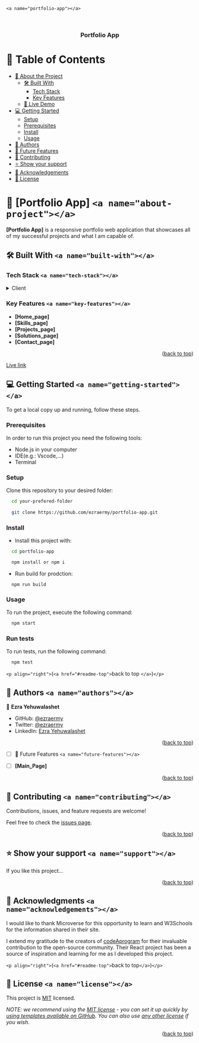 `<a name="portfolio-app"></a>`

<div align="center">
  <br/>

<h3><b>Portfolio App</b></h3>

</div>

<!-- TABLE OF CONTENTS -->

# 📗 Table of Contents

- [📖 About the Project](#about-project)
  - [🛠 Built With](#built-with)
    - [Tech Stack](#tech-stack)
    - [Key Features](#key-features)
  - [🚀 Live Demo](#live-demo)
- [💻 Getting Started](#getting-started)
  - [Setup](#setup)
  - [Prerequisites](#prerequisites)
  - [Install](#install)
  - [Usage](#usage)
- [👥 Authors](#authors)
- [🔭 Future Features](#future-features)
- [🤝 Contributing](#contributing)
- [⭐️ Show your support](#support)
- [🙏 Acknowledgements](#acknowledgements)
- [📝 License](#license)

<!-- PROJECT DESCRIPTION -->

# 📖 [Portfolio App] `<a name="about-project"></a>`

**[Portfolio App]** is a responsive portfolio web application that showcases all of my successful projects and what I am capable of.

## 🛠 Built With `<a name="built-with"></a>`

### Tech Stack `<a name="tech-stack"></a>`

<details>
  <summary>Client</summary>
  <ul>
    <li><a href="https://html.com/">html</a></li>
    <li><a href="https://www.w3schools.com/css/">css</a></li>
    <li><a href="https://www.javascripttutorial.net/">javascript</a></li>
    <li><a href="https://react.dev/">ReactJS</a></li>
  </ul>
</details>

<!-- Features -->

### Key Features `<a name="key-features"></a>`

- **[Home_page]**
- **[Skills_page]**
- **[Projects_page]**
- **[Solutions_page]**
- **[Contact_page]**

<p align="right">(<a href="#readme-top">back to top</a>)</p>

<!-- LIVE DEMO -->

[Live link](https://portfolio-xb3u.onrender.com/)

<!-- GETTING STARTED -->

## 💻 Getting Started `<a name="getting-started"></a>`

To get a local copy up and running, follow these steps.

### Prerequisites

In order to run this project you need the following tools:

- Node.js in your computer
- IDE(e.g.: Vscode,...)
- Terminal

### Setup

Clone this repository to your desired folder:

```sh
  cd your-prefered-folder
  
  git clone https://github.com/ezraermy/portfolio-app.git
```

### Install

- Install this project with:

```sh
  cd portfolio-app

  npm install or npm i
```

- Run build for prodction:

```
  npm run build
```

### Usage

To run the project, execute the following command:

```sh
  npm start

```

### Run tests

To run tests, run the following command:

```sh
  npm test
```

 `<p align="right">`(`<a href="#readme-top">`back to top `</a>`)`</p>`

<!-- AUTHORS -->

## 👥 Authors `<a name="authors"></a>`

👤 **Ezra Yehuwalashet**

- GitHub: [@ezraermy](https://github.com/)
- Twitter: [@ezraermy](https://twitter.com/)
- LinkedIn: [Ezra Yehuwalashet](https://linkedin.com/)

<p align="right">(<a href="#readme-top">back to top</a>)</p>

<!-- FUTURE FEATURES -->

* [ ] 🔭 Future Features `<a name="future-features"></a>`

- [ ] **[Main_Page]**

<p align="right">(<a href="#readme-top">back to top</a>)</p>

<!-- CONTRIBUTING -->

## 🤝 Contributing `<a name="contributing"></a>`

Contributions, issues, and feature requests are welcome!

Feel free to check the [issues page](https://github.com/ezraermy/portfolio-app/issues).

<p align="right">(<a href="#readme-top">back to top</a>)</p>

<!-- SUPPORT -->

## ⭐️ Show your support `<a name="support"></a>`

If you like this project...

<p align="right">(<a href="#readme-top">back to top</a>)</p>

<!-- ACKNOWLEDGEMENTS -->

## 🙏 Acknowledgments `<a name="acknowledgements"></a>`

I would like to thank  Microverse for this opportunity to learn and W3Schools for the information shared in their site.

I extend my gratitude to the creators of [codeAprogram](https://reactjsexample.com/a-portfolio-page-using-react-js-and-tailwind-css) for their invaluable contribution to the open-source community. Their React project has been a source of inspiration and learning for me as I developed this project.

`<p align="right">`(`<a href="#readme-top">`back to top`</a>`)`</p>`

<!-- FAQ (optional) -->

<!-- LICENSE -->

## 📝 License `<a name="license"></a>`

This project is [MIT](./LICENSE) licensed.

_NOTE: we recommend using the [MIT license](https://choosealicense.com/licenses/mit/) - you can set it up quickly by [using templates available on GitHub](https://docs.github.com/en/communities/setting-up-your-project-for-healthy-contributions/adding-a-license-to-a-repository). You can also use [any other license](https://choosealicense.com/licenses/) if you wish._

<p align="right">(<a href="#readme-top">back to top</a>)</p>
